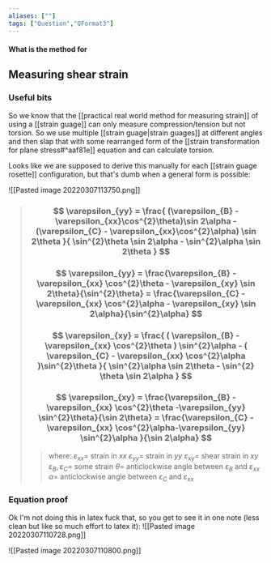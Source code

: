 ```yaml
---
aliases: [""]
tags: ["Question","QFormat3"]
---
```


#### What is the method for
## Measuring shear strain
### Useful bits
So we know that the [[practical real world method for measuring strain]] of using a [[strain guage]] can only measure compression/tension but not torsion. So we use multiple [[strain guage|strain guages]] at different angles and then slap that with some rearranged form of the [[strain transformation for plane stress#^aaf81e]] equation and can calculate torsion.

Looks like we are supposed to derive this manually for each [[strain guage rosette]] configuration, but that's dumb when a general form is possible:

![[Pasted image 20220307113750.png]]

> ### $$ \varepsilon_{yy} = \frac{ (\varepsilon_{B} - \varepsilon_{xx}\cos^{2}\theta)\sin 2\alpha - (\varepsilon_{C} - \varepsilon_{xx}\cos^{2}\alpha) \sin 2\theta }{ \sin^{2}\theta \sin 2\alpha - \sin^{2}\alpha \sin 2\theta } $$ 
> ### $$ \varepsilon_{yy} = \frac{\varepsilon_{B} - \varepsilon_{xx} \cos^{2}\theta - \varepsilon_{xy} \sin 2\theta}{\sin^{2}\theta}  = \frac{\varepsilon_{C} - \varepsilon_{xx} \cos^{2}\alpha - \varepsilon_{xy} \sin 2\alpha}{\sin^{2}\alpha} $$
> ### $$ \varepsilon_{xy} = \frac{ ( \varepsilon_{B} - \varepsilon_{xx} \cos^{2}\theta ) \sin^{2}\alpha - ( \varepsilon_{C} - \varepsilon_{xx} \cos^{2}\alpha )\sin^{2}\theta }{ \sin^{2}\alpha \sin 2\theta  - \sin^{2} \theta \sin 2\alpha  } $$
> ### $$ \varepsilon_{xy}  = \frac{\varepsilon_{B} - \varepsilon_{xx} \cos^{2}\theta  -\varepsilon_{yy} \sin^{2}\theta}{\sin 2\theta} = \frac{\varepsilon_{C} - \varepsilon_{xx} \cos^{2}\alpha-\varepsilon_{yy} \sin^{2}\alpha  }{\sin 2\alpha} $$
>> where:
>> $\varepsilon_{xx}=$ strain in $xx$
>> $\varepsilon_{yy}=$ strain in $yy$
>> $\varepsilon_{xy}=$ shear strain in $xy$
>> $\varepsilon_{B},\varepsilon_{C}=$ some strain 
>> $\theta=$ anticlockwise angle between $\varepsilon_{B}$ and $\varepsilon_{xx}$
>> $\alpha=$ anticlockwise angle between $\varepsilon_{C}$ and $\varepsilon_{xx}$  

### Equation proof
Ok I'm not doing this in latex fuck that, so you get to see it in one note (less clean but like so much effort to latex it):
![[Pasted image 20220307110728.png]]

![[Pasted image 20220307110800.png]]